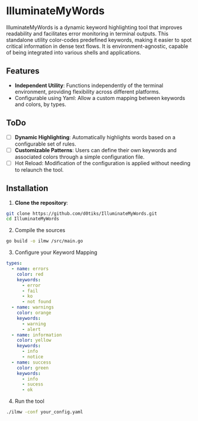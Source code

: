 # IlluminateMyWords

IlluminateMyWords is a dynamic keyword highlighting tool that improves readability and facilitates error monitoring in terminal outputs. This standalone utility color-codes predefined keywords, making it easier to spot critical information in dense text flows. It is environment-agnostic, capable of being integrated into various shells and applications.

## Features

- **Independent Utility**:
  Functions independently of the terminal environment, providing flexibility across different platforms.
- Configurable using Yaml:
  Allow a custom mapping between keywords and colors, by types.

## ToDo

- [ ] **Dynamic Highlighting**:
  Automatically highlights words based on a configurable set of rules.
- [ ] **Customizable Patterns**:
  Users can define their own keywords and associated colors through a simple configuration file.
- [ ] Hot Reload:
  Modification of the configuration is applied without needing to relaunch the tool.

## Installation

1. **Clone the repository**:

  ```bash
  git clone https://github.com/d0tiks/IlluminateMyWords.git
  cd IlluminateMyWords
  ```

2. Compile the sources

  ```bash
  go build -o ilmw /src/main.go
  ```

3. Configure your Keyword Mapping

  ```yaml
  types:
    - name: errors
      color: red
      keywords:
        - error
        - fail
        - ko
        - not found
    - name: warnings
      color: orange
      keywords:
        - warning
        - alert
    - name: information
      color: yellow
      keywords:
        - info
        - notice
    - name: success
      color: green
      keywords:
        - info
        - sucess
        - ok
  ```

4. Run the tool

  ```bash
  ./ilmw -conf your_config.yaml
  ```
